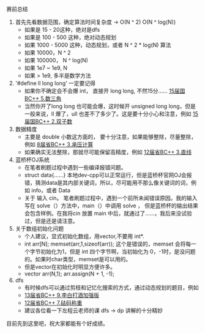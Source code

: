 赛前总结
1. 首先先看数据范围，确定算法时间复杂度 -> O(N ^ 2) O(N ^ log(N)) 
	- 如果是 15 - 20这种，绝对是dfs
	- 如果是 100 - 500 这种，绝对动态规划
	- 如果 1000 - 5000 这种，动态规划，或者 N ^ 2 * log(N) 算法
	- 如果 10000，N ^ 2
	- 如果 100000， N ^ log(N)
	- 如果 1e7 ~ 1e9, N
	- 如果 > 1e9, 多半是数学方法
2. '#define ll long long' 一定要记得
	- 如果你不确定会不会爆 int， 直接开 long long, 不然15分…… [15届国BC++ 5.数三角](https://www.lanqiao.cn/problems/17107/learning/)
	- 当然你开了long long 也可能会爆，这时候开 unsigned long long，但是一般来说，ll 爆了，ull 也差不了多少了。这是要十分小心和注意，例如 [15届国BC++ 2.双子数](https://www.lanqiao.cn/problems/17105/learning/)
3. 数据精度
	- 主要是 double 小数这方面的， 要十分注意，如果能够整除，尽量整除，例如 [8届省BC++ 3.承压计算](https://www.lanqiao.cn/paper/4103/result/?backPath=%2Fcup%2F)
	- 如果确实无法整除，那就尽可能保留高精度，例如 [12届省BC++ 3.直线](https://www.lanqiao.cn/problems/1449/learning/)
4. 蓝桥杯OJ系统
	- 在笔者刷题过程中遇到一些编译报错问题。
	- struct data{……} 本地dev-cpp可以正常运行，但是蓝桥杯官网OJ会报错，猜测data是其内部关键词，所以，尽可能用不那么像关键词的词，例如 info，或者 Data
	- 关于 输入 cin。 笔者刷题过程中，遇到一个前所未闻错误原因。我的输入写在 solve（）方法中，main（）中调用 solve ， 但是蓝桥杯的输出结果会包含样例。在我将cin 放置 main 中后，就通过了……，我后来没试验过，但是还是请注意。
5. 关于数组初始化问题
	- 个人建议，显式初始化数组，用vector,不要用 int*.
	- int arr[N]; memset(arr,1,sizeof(arr)); 这个是错误的，memset 会将每一个字节初始化为1，但是 int 四个字节啊，当初始化为 0，-1时，是没问题的。如果时char类型，memset是可以用的。
	- 但是vector在初始化时明显方便许多。
	- vector<int> arr(N,1); arr.assign(N + 1, -1);
6. dfs
	- 有时候dfs可以通过剪枝和记忆化搜索的方式，通过动态规划的题目，例如 
	- [13届省BC++ 9.李白打酒加强版](https://www.lanqiao.cn/problems/2114/learning/)
	- [12届省BC++ 7.砝码称重](https://www.lanqiao.cn/problems/1447/learning/)
	- 建议各位看一下左程云老师的课 dfs -> dp 讲解的十分精妙

目前先到这里吧，祝大家都能有个好成绩。